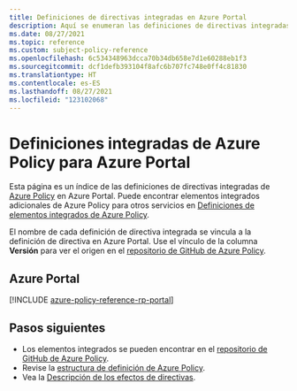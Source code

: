 ```yaml
---
title: Definiciones de directivas integradas en Azure Portal
description: Aquí se enumeran las definiciones de directivas integradas de Azure Policy en Azure Portal. Estas definiciones de directivas integradas proporcionan enfoques comunes para administrar los recursos de Azure.
ms.date: 08/27/2021
ms.topic: reference
ms.custom: subject-policy-reference
ms.openlocfilehash: 6c534348963dcca70b34db658e7d1e60288eb1f3
ms.sourcegitcommit: dcf1defb393104f8afc6b707fc748e0ff4c81830
ms.translationtype: HT
ms.contentlocale: es-ES
ms.lasthandoff: 08/27/2021
ms.locfileid: "123102068"
---
```

# <a name="azure-policy-built-in-definitions-for-azure-portal"></a>Definiciones integradas de Azure Policy para Azure Portal

Esta página es un índice de las definiciones de directivas integradas de [Azure Policy](../governance/policy/overview.md) en Azure Portal. Puede encontrar elementos integrados adicionales de Azure Policy para otros servicios en [Definiciones de elementos integrados de Azure Policy](../governance/policy/samples/built-in-policies.md).

El nombre de cada definición de directiva integrada se vincula a la definición de directiva en Azure Portal. Use el vínculo de la columna **Versión** para ver el origen en el [repositorio de GitHub de Azure Policy](https://github.com/Azure/azure-policy).

## <a name="azure-portal"></a>Azure Portal

[!INCLUDE [azure-policy-reference-rp-portal](../../includes/policy/reference/byrp/microsoft.portal.md)]

## <a name="next-steps"></a>Pasos siguientes

- Los elementos integrados se pueden encontrar en el [repositorio de GitHub de Azure Policy](https://github.com/Azure/azure-policy).
- Revise la [estructura de definición de Azure Policy](../governance/policy/concepts/definition-structure.md).
- Vea la [Descripción de los efectos de directivas](../governance/policy/concepts/effects.md).
